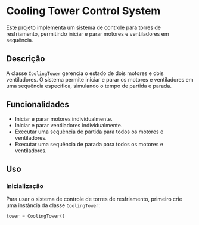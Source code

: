 # Cooling Tower Control System

Este projeto implementa um sistema de controle para torres de resfriamento, permitindo iniciar e parar motores e ventiladores em sequência.

## Descrição

A classe `CoolingTower` gerencia o estado de dois motores e dois ventiladores. O sistema permite iniciar e parar os motores e ventiladores em uma sequência específica, simulando o tempo de partida e parada.

## Funcionalidades

- Iniciar e parar motores individualmente.
- Iniciar e parar ventiladores individualmente.
- Executar uma sequência de partida para todos os motores e ventiladores.
- Executar uma sequência de parada para todos os motores e ventiladores.

## Uso

### Inicialização

Para usar o sistema de controle de torres de resfriamento, primeiro crie uma instância da classe `CoolingTower`:

```python
tower = CoolingTower()
